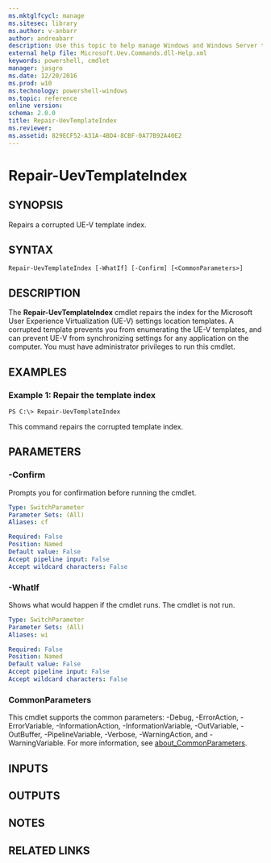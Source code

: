 ```yaml
---
ms.mktglfcycl: manage
ms.sitesec: library
ms.author: v-anbarr
author: andreabarr
description: Use this topic to help manage Windows and Windows Server technologies with Windows PowerShell.
external help file: Microsoft.Uev.Commands.dll-Help.xml
keywords: powershell, cmdlet
manager: jasgro
ms.date: 12/20/2016
ms.prod: w10
ms.technology: powershell-windows
ms.topic: reference
online version: 
schema: 2.0.0
title: Repair-UevTemplateIndex
ms.reviewer:
ms.assetid: 829ECF52-A31A-4BD4-8CBF-0A77B92A40E2
---
```


# Repair-UevTemplateIndex

## SYNOPSIS
Repairs a corrupted UE-V template index.

## SYNTAX

```
Repair-UevTemplateIndex [-WhatIf] [-Confirm] [<CommonParameters>]
```

## DESCRIPTION
The **Repair-UevTemplateIndex** cmdlet repairs the index for the Microsoft User Experience Virtualization (UE-V) settings location templates.
A corrupted template prevents you from enumerating the UE-V templates, and can prevent UE-V from synchronizing settings for any application on the computer.
You must have administrator privileges to run this cmdlet.

## EXAMPLES

### Example 1: Repair the template index
```
PS C:\> Repair-UevTemplateIndex
```

This command repairs the corrupted template index.

## PARAMETERS

### -Confirm
Prompts you for confirmation before running the cmdlet.

```yaml
Type: SwitchParameter
Parameter Sets: (All)
Aliases: cf

Required: False
Position: Named
Default value: False
Accept pipeline input: False
Accept wildcard characters: False
```

### -WhatIf
Shows what would happen if the cmdlet runs.
The cmdlet is not run.

```yaml
Type: SwitchParameter
Parameter Sets: (All)
Aliases: wi

Required: False
Position: Named
Default value: False
Accept pipeline input: False
Accept wildcard characters: False
```

### CommonParameters
This cmdlet supports the common parameters: -Debug, -ErrorAction, -ErrorVariable, -InformationAction, -InformationVariable, -OutVariable, -OutBuffer, -PipelineVariable, -Verbose, -WarningAction, and -WarningVariable. For more information, see [about_CommonParameters](http://go.microsoft.com/fwlink/?LinkID=113216).

## INPUTS

## OUTPUTS

## NOTES

## RELATED LINKS

